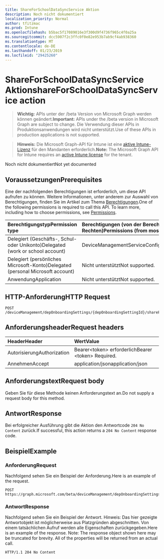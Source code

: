 ```yaml
---
title: ShareForSchoolDataSyncService Aktion
description: Noch nicht dokumentiert
localization_priority: Normal
author: tfitzmac
ms.prod: Intune
ms.openlocfilehash: b5bac5f17089016e3f300d9f4736f965c4f0a25a
ms.sourcegitcommit: dcc5907f2c3ffc0f0e82e953b7ab9cf4ab938360
ms.translationtype: MT
ms.contentlocale: de-DE
ms.lasthandoff: 01/23/2019
ms.locfileid: "29425260"
---
```

# <a name="shareforschooldatasyncservice-action"></a><span data-ttu-id="36b9d-103">ShareForSchoolDataSyncService Aktion</span><span class="sxs-lookup"><span data-stu-id="36b9d-103">shareForSchoolDataSyncService action</span></span>

> <span data-ttu-id="36b9d-104">**Wichtig:** APIs unter der /beta Version von Microsoft Graph werden können geändert.</span><span class="sxs-lookup"><span data-stu-id="36b9d-104">**Important:** APIs under the /beta version in Microsoft Graph are subject to change.</span></span> <span data-ttu-id="36b9d-105">Die Verwendung dieser APIs in Produktionsanwendungen wird nicht unterstützt.</span><span class="sxs-lookup"><span data-stu-id="36b9d-105">Use of these APIs in production applications is not supported.</span></span>

> <span data-ttu-id="36b9d-106">**Hinweis:** Die Microsoft Graph-API für Intune ist eine [aktive Intune-Lizenz](https://go.microsoft.com/fwlink/?linkid=839381) für den Mandanten erforderlich.</span><span class="sxs-lookup"><span data-stu-id="36b9d-106">**Note:** The Microsoft Graph API for Intune requires an [active Intune license](https://go.microsoft.com/fwlink/?linkid=839381) for the tenant.</span></span>

<span data-ttu-id="36b9d-107">Noch nicht dokumentiert</span><span class="sxs-lookup"><span data-stu-id="36b9d-107">Not yet documented</span></span>

## <a name="prerequisites"></a><span data-ttu-id="36b9d-108">Voraussetzungen</span><span class="sxs-lookup"><span data-stu-id="36b9d-108">Prerequisites</span></span>
<span data-ttu-id="36b9d-p102">Eine der nachfolgenden Berechtigungen ist erforderlich, um diese API aufrufen zu können. Weitere Informationen, unter anderem zur Auswahl von Berechtigungen, finden Sie im Artikel zum Thema [Berechtigungen](/concepts/permissions-reference.md).</span><span class="sxs-lookup"><span data-stu-id="36b9d-p102">One of the following permissions is required to call this API. To learn more, including how to choose permissions, see [Permissions](/concepts/permissions-reference.md).</span></span>

|<span data-ttu-id="36b9d-111">Berechtigungstyp</span><span class="sxs-lookup"><span data-stu-id="36b9d-111">Permission type</span></span>|<span data-ttu-id="36b9d-112">Berechtigungen (von der Berechtigung mit den meisten Rechten zu der mit den wenigsten Rechten)</span><span class="sxs-lookup"><span data-stu-id="36b9d-112">Permissions (from most to least privileged)</span></span>|
|:---|:---|
|<span data-ttu-id="36b9d-113">Delegiert (Geschäfts-, Schul- oder Unikonto)</span><span class="sxs-lookup"><span data-stu-id="36b9d-113">Delegated (work or school account)</span></span>|<span data-ttu-id="36b9d-114">DeviceManagementServiceConfig.ReadWrite.All</span><span class="sxs-lookup"><span data-stu-id="36b9d-114">DeviceManagementServiceConfig.ReadWrite.All</span></span>|
|<span data-ttu-id="36b9d-115">Delegiert (persönliches Microsoft-Konto)</span><span class="sxs-lookup"><span data-stu-id="36b9d-115">Delegated (personal Microsoft account)</span></span>|<span data-ttu-id="36b9d-116">Nicht unterstützt</span><span class="sxs-lookup"><span data-stu-id="36b9d-116">Not supported.</span></span>|
|<span data-ttu-id="36b9d-117">Anwendung</span><span class="sxs-lookup"><span data-stu-id="36b9d-117">Application</span></span>|<span data-ttu-id="36b9d-118">Nicht unterstützt</span><span class="sxs-lookup"><span data-stu-id="36b9d-118">Not supported.</span></span>|

## <a name="http-request"></a><span data-ttu-id="36b9d-119">HTTP-Anforderung</span><span class="sxs-lookup"><span data-stu-id="36b9d-119">HTTP Request</span></span>
<!-- {
  "blockType": "ignored"
}
-->
``` http
POST /deviceManagement/depOnboardingSettings/{depOnboardingSettingId}/shareForSchoolDataSyncService
```

## <a name="request-headers"></a><span data-ttu-id="36b9d-120">Anforderungsheader</span><span class="sxs-lookup"><span data-stu-id="36b9d-120">Request headers</span></span>
|<span data-ttu-id="36b9d-121">Header</span><span class="sxs-lookup"><span data-stu-id="36b9d-121">Header</span></span>|<span data-ttu-id="36b9d-122">Wert</span><span class="sxs-lookup"><span data-stu-id="36b9d-122">Value</span></span>|
|:---|:---|
|<span data-ttu-id="36b9d-123">Autorisierung</span><span class="sxs-lookup"><span data-stu-id="36b9d-123">Authorization</span></span>|<span data-ttu-id="36b9d-124">Bearer&lt;token&gt; erforderlich</span><span class="sxs-lookup"><span data-stu-id="36b9d-124">Bearer &lt;token&gt; Required.</span></span>|
|<span data-ttu-id="36b9d-125">Annehmen</span><span class="sxs-lookup"><span data-stu-id="36b9d-125">Accept</span></span>|<span data-ttu-id="36b9d-126">application/json</span><span class="sxs-lookup"><span data-stu-id="36b9d-126">application/json</span></span>|

## <a name="request-body"></a><span data-ttu-id="36b9d-127">Anforderungstext</span><span class="sxs-lookup"><span data-stu-id="36b9d-127">Request body</span></span>
<span data-ttu-id="36b9d-128">Geben Sie für diese Methode keinen Anforderungstext an.</span><span class="sxs-lookup"><span data-stu-id="36b9d-128">Do not supply a request body for this method.</span></span>

## <a name="response"></a><span data-ttu-id="36b9d-129">Antwort</span><span class="sxs-lookup"><span data-stu-id="36b9d-129">Response</span></span>
<span data-ttu-id="36b9d-130">Bei erfolgreicher Ausführung gibt die Aktion den Antwortcode `204 No Content` zurück.</span><span class="sxs-lookup"><span data-stu-id="36b9d-130">If successful, this action returns a `204 No Content` response code.</span></span>

## <a name="example"></a><span data-ttu-id="36b9d-131">Beispiel</span><span class="sxs-lookup"><span data-stu-id="36b9d-131">Example</span></span>

### <a name="request"></a><span data-ttu-id="36b9d-132">Anforderung</span><span class="sxs-lookup"><span data-stu-id="36b9d-132">Request</span></span>
<span data-ttu-id="36b9d-133">Nachfolgend sehen Sie ein Beispiel der Anforderung.</span><span class="sxs-lookup"><span data-stu-id="36b9d-133">Here is an example of the request.</span></span>
``` http
POST https://graph.microsoft.com/beta/deviceManagement/depOnboardingSettings/{depOnboardingSettingId}/shareForSchoolDataSyncService
```

### <a name="response"></a><span data-ttu-id="36b9d-134">Antwort</span><span class="sxs-lookup"><span data-stu-id="36b9d-134">Response</span></span>
<span data-ttu-id="36b9d-p103">Nachfolgend sehen Sie ein Beispiel der Antwort. Hinweis: Das hier gezeigte Antwortobjekt ist möglicherweise aus Platzgründen abgeschnitten. Von einem tatsächlichen Aufruf werden alle Eigenschaften zurückgegeben.</span><span class="sxs-lookup"><span data-stu-id="36b9d-p103">Here is an example of the response. Note: The response object shown here may be truncated for brevity. All of the properties will be returned from an actual call.</span></span>
``` http
HTTP/1.1 204 No Content
```




